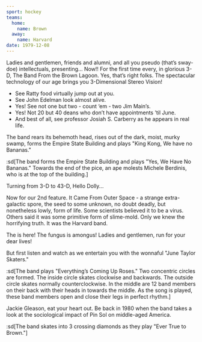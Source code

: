 ```yaml
---
sport: hockey
teams:
  home:
    name: Brown
  away:
    name: Harvard
date: 1979-12-08
---
```


Ladies and gentlemen, friends and alumni, and all you pseudo (that’s sway-doe) intellectuals, presenting... Now!! For the first time every, in glorious 3-D, The Band From the Brown Lagoon. Yes, that’s right folks. The spectacular technology of our age brings you 3-Dimensional Stereo Vision!

- See Ratty food virtually jump out at you.
- See John Edelman look almost alive.
- Yes! See not one but two - count ‘em - two Jim Main’s.
- Yes! Not 20 but 40 deans who don’t have appointments ’til June.
- And best of all, see professor Josiah S. Carberry as he appears in real life.

The band rears its behemoth head, rises out of the dark, moist, murky swamp, forms the Empire State Building and plays "King Kong, We have no Bananas."

:sd[The band forms the Empire State Building and plays "Yes, We Have No Bananas." Towards the end of the pice, an ape molests Michele Berdinis, who is at the top of the building.]

Turning from 3-D to 43-D, Hello Dolly...

Now for our 2nd feature. It Came From Outer Space - a strange extra-galactic spore, the seed to some unknown, no doubt deadly, but nonetheless lowly, form of life. Some scientists believed it to be a virus. Others said it was some primitive form of slime-mold. Only we knew the horrifying truth. It was the Harvard band.

The is here! The fungus is amongus! Ladies and gentlemen, run for your dear lives!

But first listen and watch as we entertain you with the wonnaful "June Taylor Skaters."

:sd[The band plays "Everything’s Coming Up Roses." Two concentric circles are formed. The inside circle skates clockwise and backwards. The outside circle skates normally counterclockwise. In the middle are 12 band members on their back with their heads in towards the middle. As the song is played, these band members open and close their legs in perfect rhythm.]

Jackie Gleason, eat your heart out. Be back in 1980 when the band takes a look at the sociological impact of Pin Sol on middle-aged America.

:sd[The band skates into 3 crossing diamonds as they play "Ever True to Brown."]
